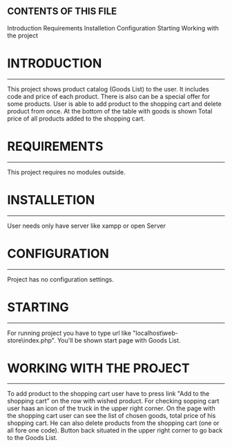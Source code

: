 CONTENTS OF THIS FILE
--------------------------

Introduction
Requirements
Installetion
Configuration
Starting
Working with the project

# INTRODUCTION
--------------------------

This project shows product catalog (Goods List) to the user. It includes code and price of each product. There is also can be a special offer for some products.
User is able to add product to the shopping cart and delete product from once. At the bottom of the table with goods is shown Total price of all products added to the shopping cart.

# REQUIREMENTS
--------------------------

This project requires no modules outside.

# INSTALLETION
--------------------------

User needs only have server like xampp or open Server

# CONFIGURATION
--------------------------
Project has no configuration settings.

# STARTING
--------------------------

For running project you have to type url like "localhost\web-store\index.php".
You'll be shown start page with Goods List.

# WORKING WITH THE PROJECT
--------------------------

To add product to the shopping cart user have to press link "Add to the shopping cart" on the row with wished product.
For checking sopping cart user haas an icon of the truck in the upper right corner.
On the page with the shopping cart user can see the list of chosen goods, total price of his shopping cart.
He can also delete products from the shopping cart (one or all fore one code).
Button back situated in the upper right corner to go back to the Goods List.
